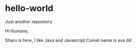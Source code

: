 # hello-world
Just another repository

Hi Humans;

Sharu is here, I like Java and Javascript
Comet name is eva dd
